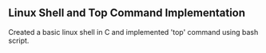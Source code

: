 <h2>Linux Shell and Top Command Implementation</h2>
<p>Created a basic linux shell in C and implemented 'top' command using bash script.</p>
